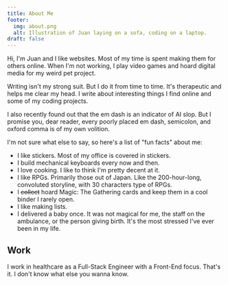 ```yaml
---
title: About Me
footer:
  img: about.png
  alt: Illustration of Juan laying on a sofa, coding on a laptop.
draft: false
---
```


Hi, I'm Juan and I like websites. Most of my time is spent making them for others online. When I'm not working, I play video games and hoard digital media for my weird pet project.

Writing isn't my strong suit. But I do it from time to time. It's therapeutic and helps me clear my head. I write about interesting things I find online and some of my coding projects.

I also recently found out that the em dash is an indicator of AI slop. But I promise you, dear reader, every poorly placed em dash, semicolon, and oxford comma is of my own volition.

I'm not sure what else to say, so here's a list of "fun facts" about me:

- I like stickers. Most of my office is covered in stickers.
- I build mechanical keyboards every now and then.
- I love cooking. I like to think I'm pretty decent at it.
- I like RPGs. Primarily those out of Japan. Like the 200-hour-long, convoluted storyline, with 30 characters type of RPGs.
- I ~~collect~~ hoard Magic: The Gathering cards and keep them in a cool binder I rarely open.
- I like making lists.
- I delivered a baby once. It was not magical for me, the staff on the ambulance, or the person giving birth. It's the most stressed I've ever been in my life.

## Work
I work in healthcare as a Full-Stack Engineer with a Front-End focus. That's it. I don't know what else you wanna know.